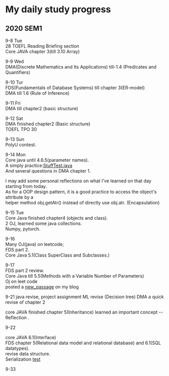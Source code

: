 # My daily study progress  
  
## 2020 SEM1  
  
9-8 Tue  
28 TOEFL Reading Briefing section  
Core JAVA chapter 3(till 3.10 Array)  
  
9-9 Wed  
DMA(Discrete Mathematics and Its Applications) till-1.4 (Predicates and Quantifiers)  
  
9-10 Tur  
FDS(Fundamentals of Database Systems) till chapter 3(ER-model)  
DMA till 1.6 (Rule of Inference)  
  
9-11 Fri  
DMA till chapter2 (basic structure)  
   
9-12 Sat  
DMA finished chapter2 (Basic structure)  
TOEFL TPO 30  
  
9-13 Sun  
PolyU contest.  
  
9-14 Mon  
Core java until 4.6.5(parameter names).  
A simply practice:[StuffTest.java](../Java/20_09/StuffTest.java)  
And several questions in DMA chapter 1.  
  
I may add some personal reflections on what I've learned on that day starting from today.  
As for a OOP design pattern, it is a good practice to access the object's attribute by a   
helper method obj.getAtr() instead of directly use obj.atr. (Encapsulation)  
  
9-15 Tue  
Core Java finished chapter4 (objects and class).  
2 OJ, learned some java collections.  
Numpy, pytorch.  
  
9-16  
Many OJ(java) on leetcode;  
FDS part 2.  
Core Java 5.1(Class SuperClass and Subclasses.)  
  
9-17  
FDS part 2 review.  
Core Java till 5.5(Methods with a Variable Number of Parameters)  
Oj on leet code   
posted a [new_passage](http://www.songrise.xyz/reading%20notes/2020/09/16/JavaNote/) on my blog  

9-21
java revise, project assignment
ML revise (Decision tree)
DMA a quick revise of chapter 2

core JAVA finished chapter 5(Inheritance) learned an important concept -- Reflection .


9-22

core JAVA 6.1(Interface)  
FDS chapter 5(Relational data model and relational database) and 6.1(SQL datatypes).  
revise data structure.  
Serialization [test](../Java/20_09/InterfaceTest/testSerializable.java)  

9-33